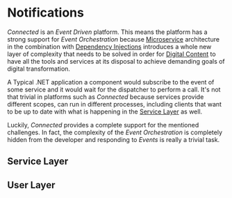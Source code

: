 # Notifications

*Connected* is an *Event Driven* platform. This means the platform has a strong support for *Event Orchestration* because [Microservice](../../Microservices/README.md) architecture in the combination with [Dependency Injections](../DependencyInjection/README.md) introduces a whole new layer of complexity that needs to be solved in order for [Digital Content](../../Environment/DigitalContent.md) to have all the tools and services at its disposal to achieve demanding goals of digital transformation.

A Typical .NET application a component would subscribe to the event of some service and it would wait for the dispatcher to perform a call. It's not that trivial in platforms such as *Connected* because services provide different scopes, can run in different processes, including clients that want to be up to date with what is happening in the [Service Layer](../../ServiceLayer/README.md) as well.

Luckily, *Connected* provides a complete support for the mentioned challenges. In fact, the complexity of the *Event Orchestration* is completely hidden from the developer and responding to *Events* is really a trivial task.

## Service Layer


## User Layer